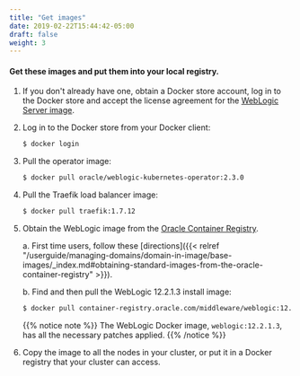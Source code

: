 ```yaml
---
title: "Get images"
date: 2019-02-22T15:44:42-05:00
draft: false
weight: 3
---
```


#### Get these images and put them into your local registry.

1. If you don't already have one, obtain a Docker store account, log in to the Docker store
and accept the license agreement for the [WebLogic Server image](https://hub.docker.com/_/oracle-weblogic-server-12c).

1. Log in to the Docker store from your Docker client:

    ```bash
    $ docker login
    ```

1. Pull the operator image:

    ```bash
    $ docker pull oracle/weblogic-kubernetes-operator:2.3.0
    ```

1. Pull the Traefik load balancer image:

    ```bash
    $ docker pull traefik:1.7.12
    ```

1. Obtain the WebLogic image from the [Oracle Container Registry](https://container-registry.oracle.com).

    a. First time users, follow these [directions]({{< relref "/userguide/managing-domains/domain-in-image/base-images/_index.md#obtaining-standard-images-from-the-oracle-container-registry" >}}).

    b. Find and then pull the WebLogic 12.2.1.3 install image:

     ```bash
     $ docker pull container-registry.oracle.com/middleware/weblogic:12.2.1.3
     ```

    {{% notice note %}} The WebLogic Docker image, `weblogic:12.2.1.3`, has all the necessary patches applied.
    {{% /notice %}}


1. Copy the image to all the nodes in your cluster, or put it in a Docker registry that your cluster can access.
